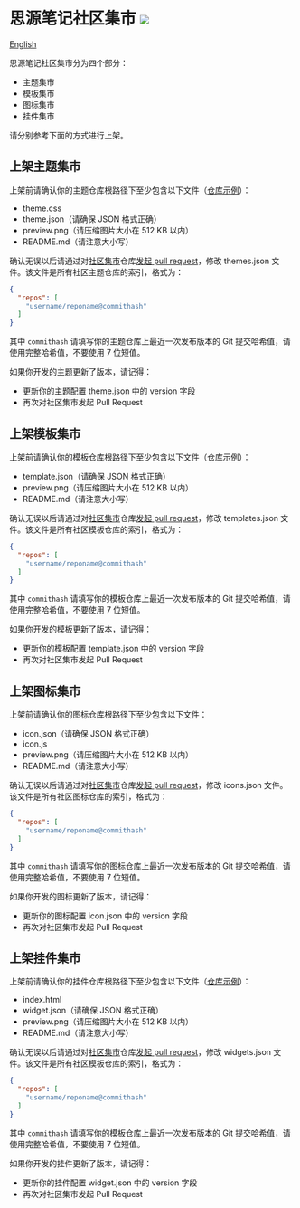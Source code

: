 # 思源笔记社区集市 <a title="Hits" target="_blank" href="https://github.com/siyuan-note/bazaar"><img src="https://hits.b3log.org/siyuan-note/bazaar.svg"></a>

[English](https://github.com/siyuan-note/bazaar/blob/main/README_en_US.md)

思源笔记社区集市分为四个部分：

* 主题集市
* 模板集市
* 图标集市
* 挂件集市

请分别参考下面的方式进行上架。

## 上架主题集市

上架前请确认你的主题仓库根路径下至少包含以下文件（[仓库示例](https://github.com/88250/Comfortably-Numb)）：

* theme.css
* theme.json（请确保 JSON 格式正确）
* preview.png（请压缩图片大小在 512 KB 以内）
* README.md（请注意大小写）

确认无误以后请通过对[社区集市](https://github.com/siyuan-note/bazaar)仓库[发起 pull request](https://docs.github.com/cn/free-pro-team@latest/github/collaborating-with-issues-and-pull-requests/creating-a-pull-request)，修改 themes.json 文件。该文件是所有社区主题仓库的索引，格式为：

```json
{
  "repos": [
    "username/reponame@commithash"
  ]
}
```

其中 `commithash` 请填写你的主题仓库上最近一次发布版本的 Git 提交哈希值，请使用完整哈希值，不要使用 7 位短值。

如果你开发的主题更新了版本，请记得：

* 更新你的主题配置 theme.json 中的 version 字段
* 再次对社区集市发起 Pull Request

## 上架模板集市

上架前请确认你的模板仓库根路径下至少包含以下文件（[仓库示例](https://github.com/88250/November-Rain)）：

* template.json（请确保 JSON 格式正确）
* preview.png（请压缩图片大小在 512 KB 以内）
* README.md（请注意大小写）

确认无误以后请通过对[社区集市](https://github.com/siyuan-note/bazaar)仓库[发起 pull request](https://docs.github.com/cn/free-pro-team@latest/github/collaborating-with-issues-and-pull-requests/creating-a-pull-request)，修改 templates.json 文件。该文件是所有社区模板仓库的索引，格式为：

```json
{
  "repos": [
    "username/reponame@commithash"
  ]
}
```

其中 `commithash` 请填写你的模板仓库上最近一次发布版本的 Git 提交哈希值，请使用完整哈希值，不要使用 7 位短值。

如果你开发的模板更新了版本，请记得：

* 更新你的模板配置 template.json 中的 version 字段
* 再次对社区集市发起 Pull Request

## 上架图标集市

上架前请确认你的图标仓库根路径下至少包含以下文件：

* icon.json（请确保 JSON 格式正确）
* icon.js
* preview.png（请压缩图片大小在 512 KB 以内）
* README.md（请注意大小写）

确认无误以后请通过对[社区集市](https://github.com/siyuan-note/bazaar)仓库[发起 pull request](https://docs.github.com/cn/free-pro-team@latest/github/collaborating-with-issues-and-pull-requests/creating-a-pull-request)，修改 icons.json 文件。该文件是所有社区图标仓库的索引，格式为：

```json
{
  "repos": [
    "username/reponame@commithash"
  ]
}
```

其中 `commithash` 请填写你的图标仓库上最近一次发布版本的 Git 提交哈希值，请使用完整哈希值，不要使用 7 位短值。

如果你开发的图标更新了版本，请记得：

* 更新你的图标配置 icon.json 中的 version 字段
* 再次对社区集市发起 Pull Request

## 上架挂件集市

上架前请确认你的挂件仓库根路径下至少包含以下文件（[仓库示例](https://github.com/88250/Stairway-To-Heaven)）：

* index.html
* widget.json（请确保 JSON 格式正确）
* preview.png（请压缩图片大小在 512 KB 以内）
* README.md（请注意大小写）

确认无误以后请通过对[社区集市](https://github.com/siyuan-note/bazaar)仓库[发起 pull request](https://docs.github.com/cn/free-pro-team@latest/github/collaborating-with-issues-and-pull-requests/creating-a-pull-request)，修改 widgets.json 文件。该文件是所有社区模板仓库的索引，格式为：

```json
{
  "repos": [
    "username/reponame@commithash"
  ]
}
```

其中 `commithash` 请填写你的模板仓库上最近一次发布版本的 Git 提交哈希值，请使用完整哈希值，不要使用 7 位短值。

如果你开发的挂件更新了版本，请记得：

* 更新你的挂件配置 widget.json 中的 version 字段
* 再次对社区集市发起 Pull Request
